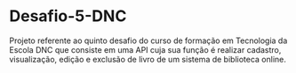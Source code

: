 # Desafio-5-DNC
Projeto referente ao quinto desafio do curso de formação em Tecnologia da Escola DNC que consiste em uma API cuja sua função é realizar cadastro, visualização, edição e exclusão de livro de um sistema de biblioteca online.
